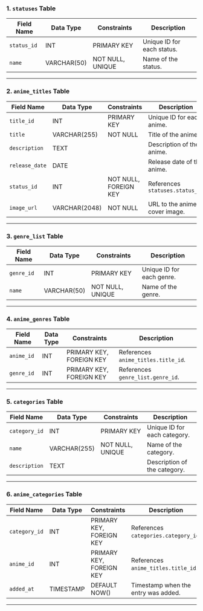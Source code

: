### 1. `statuses` Table

| Field Name  | Data Type     | Constraints           | Description                |
|-------------|---------------|-----------------------|----------------------------|
| `status_id` | INT           | PRIMARY KEY           | Unique ID for each status. |
| `name`      | VARCHAR(50)   | NOT NULL, UNIQUE      | Name of the status.        |

---

### 2. `anime_titles` Table

| Field Name    | Data Type       | Constraints                 | Description                     |
|---------------|-----------------|-----------------------------|---------------------------------|
| `title_id`    | INT             | PRIMARY KEY                 | Unique ID for each anime.       |
| `title`       | VARCHAR(255)    | NOT NULL                    | Title of the anime.             |
| `description` | TEXT            |                             | Description of the anime.       |
| `release_date`| DATE            |                             | Release date of the anime.      |
| `status_id`   | INT             | NOT NULL, FOREIGN KEY       | References `statuses.status_id` |
| `image_url`   | VARCHAR(2048)   | NOT NULL                    | URL to the anime cover image.   |

---

### 3. `genre_list` Table

| Field Name  | Data Type     | Constraints           | Description                |
|-------------|---------------|-----------------------|----------------------------|
| `genre_id`  | INT           | PRIMARY KEY           | Unique ID for each genre.  |
| `name`      | VARCHAR(50)   | NOT NULL, UNIQUE      | Name of the genre.         |

---

### 4. `anime_genres` Table

| Field Name  | Data Type     | Constraints                        | Description                          |
|-------------|---------------|------------------------------------|--------------------------------------|
| `anime_id`  | INT           | PRIMARY KEY, FOREIGN KEY           | References `anime_titles.title_id`.  |
| `genre_id`  | INT           | PRIMARY KEY, FOREIGN KEY           | References `genre_list.genre_id`.    |

---

### 5. `categories` Table

| Field Name    | Data Type     | Constraints           | Description                         |
|---------------|---------------|-----------------------|-------------------------------------|
| `category_id` | INT           | PRIMARY KEY           | Unique ID for each category.        |
| `name`        | VARCHAR(255)  | NOT NULL, UNIQUE      | Name of the category.               |
| `description` | TEXT          |                       | Description of the category.        |

---

### 6. `anime_categories` Table

| Field Name    | Data Type     | Constraints                        | Description                          |
|---------------|---------------|------------------------------------|--------------------------------------|
| `category_id` | INT           | PRIMARY KEY, FOREIGN KEY           | References `categories.category_id`. |
| `anime_id`    | INT           | PRIMARY KEY, FOREIGN KEY           | References `anime_titles.title_id`.  |
| `added_at`    | TIMESTAMP     | DEFAULT NOW()                      | Timestamp when the entry was added.  |

---
